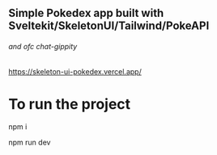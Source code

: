 ## Simple Pokedex app built with Sveltekit/SkeletonUI/Tailwind/PokeAPI
###### and ofc chat-gippity
https://skeleton-ui-pokedex.vercel.app/

# To run the project
npm i

npm run dev
